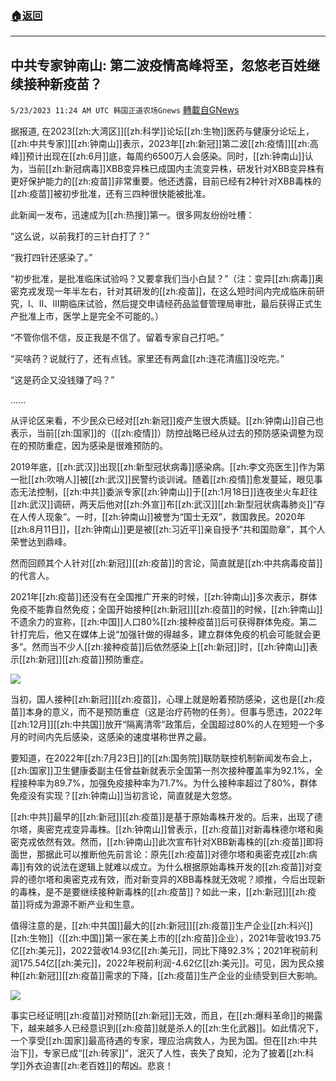 ###  [:house:返回](README.md)
---


## 中共专家钟南山: 第二波疫情高峰将至，忽悠老百姓继续接种新疫苗？
`5/23/2023 11:24 AM UTC 韩国正道农场Gnews` [轉載自GNews](https://gnews.org/articles/1324134)

据报道, 在2023[[zh:大湾区]][[zh:科学]]论坛[[zh:生物]]医药与健康分论坛上，[[zh:中共专家]][[zh:钟南山]]表示，2023年[[zh:新冠]]第二波[[zh:疫情]][[zh:高峰]]预计出现在[[zh:6月]]底，每周约6500万人会感染。同时，[[zh:钟南山]]认为，当前[[zh:新冠病毒]]XBB变异株已成国内主流变异株，研发针对XBB变异株有更好保护能力的[[zh:疫苗]]非常重要。他还透露，目前已经有2种针对XBB毒株的[[zh:疫苗]]被初步批准，还有三四种很快能被批准。

此新闻一发布，迅速成为[[zh:热搜]]第一。很多网友纷纷吐槽：

“这么说，以前我打的三针白打了？”

“我打四针还感染了。”

“初步批准，是批准临床试验吗？又要拿我们当小白鼠？”（注：变异[[zh:病毒]]奥密克戎发现一年半左右，针对其研发的[[zh:疫苗]]，在这么短时间内完成临床前研究，Ⅰ、Ⅱ、Ⅲ期临床试验，然后提交申请经药品监督管理局审批，最后获得正式生产批准上市，医学上是完全不可能的。）

“不管你信不信，反正我是不信了。留着专家自己打吧。”

“买啥药？说就行了，还有点钱。家里还有两盒[[zh:连花清瘟]]没吃完。”

“这是药企又没钱赚了吗？”

......

从评论区来看，不少民众已经对[[zh:新冠]]疫产生很大质疑。[[zh:钟南山]]自己也表示，当前[[zh:国家]]的（[[zh:疫情]]）防控战略已经从过去的预防感染调整为现在的预防重症，因为感染是很难预防的。

2019年底，[[zh:武汉]]出现[[zh:新型冠状病毒]]感染病。[[zh:李文亮医生]]作为第一批[[zh:吹哨人]]被[[zh:武汉]]民警约谈训诫。随着[[zh:疫情]]愈发蔓延，眼见事态无法控制，[[zh:中共]]委派专家[[zh:钟南山]]于[[zh:1月18日]]连夜坐火车赶往[[zh:武汉]]调研，两天后他对[[zh:外宣]]布[[zh:武汉]][[zh:新型冠状病毒肺炎]]“存在人传人现象”。一时，[[zh:钟南山]]被誉为“国士无双”，救国救民。2020年[[zh:8月11日]]，[[zh:钟南山]]更是被[[zh:习近平]]亲自授予“共和国勋章”，其个人荣誉达到鼎峰。

然而回顾其个人针对[[zh:新冠]][[zh:疫苗]]的言论，简直就是[[zh:中共病毒疫苗]]的代言人。

2021年[[zh:疫苗]]还没有在全国推广开来的时候，[[zh:钟南山]]多次表示，群体免疫不能靠自然免疫；全国开始接种[[zh:新冠]][[zh:疫苗]]的时候，[[zh:钟南山]]不遗余力的宣称，[[zh:中国]]人口80%[[zh:接种疫苗]]后可获得群体免疫。第二针打完后，他又在媒体上说“加强针做的得越多，建立群体免疫的机会可能就会更多”。然而当不少人[[zh:接种疫苗]]后依然感染上[[zh:新冠]]时，[[zh:钟南山]]表示[[zh:新冠]][[zh:疫苗]]预防重症。


![](https://ipfs.gnews.org/ipfs/QmW25gTeT7K6dCZjzK5Xqb6gxNDaq7UTKbgieXP7X5ApHu?filename=0_3_-_.png)


当初，国人接种[[zh:新冠]][[zh:疫苗]]，心理上就是盼着预防感染，这也是[[zh:疫苗]]本身的意义，而不是预防重症（这是治疗药物的任务）。但事与愿违，2022年[[zh:12月]][[zh:中共国]]放开“隔离清零”政策后，全国超过80%的人在短短一个多月的时间内先后感染，这感染的速度堪称世界之最。

要知道，在2022年[[zh:7月23日]]的[[zh:国务院]]联防联控机制新闻发布会上，[[zh:国家]]卫生健康委副主任曾益新就表示全国第一剂次接种覆盖率为92.1%，全程接种率为89.7%，加强免疫接种率为71.7%。为什么接种率超过了80%，群体免疫没有实现？[[zh:钟南山]]当初言论，简直就是大忽悠。

[[zh:中共]]最早的[[zh:新冠]][[zh:疫苗]]是基于原始毒株开发的。后来，出现了德尔塔，奥密克戎变异毒株。[[zh:钟南山]]曾表示，[[zh:疫苗]]对新毒株德尔塔和奥密克戎依然有效。然而，[[zh:钟南山]]此次宣布针对XBB新毒株的[[zh:疫苗]]即将面世，那据此可以推断他先前言论：原先[[zh:疫苗]]对德尔塔和奥密克戎[[zh:病毒]]有效的说法在逻辑上就难以成立。为什么根据原始毒株开发的[[zh:疫苗]]对变异的德尔塔和奥密克戎有效，而对新变异的XBB毒株就无效呢？顺推，今后出现新的毒株，是不是要继续接种新毒株的[[zh:疫苗]]？如此一来，[[zh:新冠]][[zh:疫苗]]将成为源源不断产业和生意。

值得注意的是，[[zh:中共国]]最大的[[zh:新冠]][[zh:疫苗]]生产企业[[zh:科兴]][[zh:生物]]（[[zh:中国]]第一家在美上市的[[zh:疫苗]]企业），2021年营收193.75亿[[zh:美元]]，2022营收14.93亿[[zh:美元]]，同比下降92.3%；2021年税前利润175.54亿[[zh:美元]]，2022年税前利润\-4.62亿[[zh:美元]]。可见，因为民众接种[[zh:新冠]][[zh:疫苗]]需求的下降，[[zh:疫苗]]生产企业的业绩受到巨大影响。

![](https://ipfs.gnews.org/ipfs/QmcYC9dPoan5BTJtAduHWBoXoDj1xxQtgke9sKQk3uhcLJ?filename=3.png)


事实已经证明[[zh:疫苗]]对预防[[zh:新冠]]无效，而且，在[[zh:爆料革命]]的揭露下，越来越多人已经意识到[[zh:疫苗]]就是杀人的[[zh:生化武器]]。如此情况下，一个享受[[zh:国家]]最高待遇的专家，理应治病救人，为民为国。但在[[zh:中共治下]]，专家已成“[[zh:砖家]]”，泯灭了人性，丧失了良知，沦为了披着[[zh:科学]]外衣迫害[[zh:老百姓]]的帮凶。悲哀！

